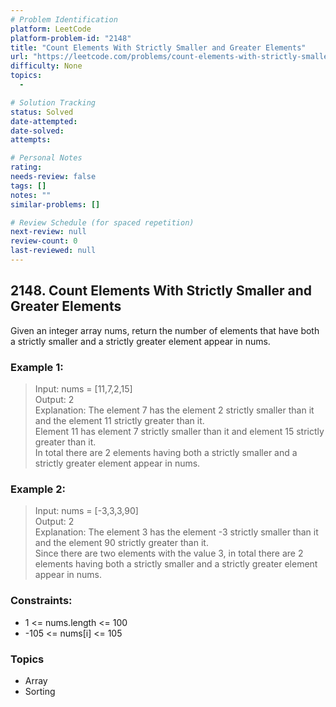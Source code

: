 ```yaml
---
# Problem Identification
platform: LeetCode
platform-problem-id: "2148"
title: "Count Elements With Strictly Smaller and Greater Elements"
url: "https://leetcode.com/problems/count-elements-with-strictly-smaller-and-greater-elements/"
difficulty: None
topics:
  -

# Solution Tracking
status: Solved
date-attempted:
date-solved:
attempts:

# Personal Notes
rating:
needs-review: false
tags: []
notes: ""
similar-problems: []

# Review Schedule (for spaced repetition)
next-review: null
review-count: 0
last-reviewed: null
---
```


## 2148. Count Elements With Strictly Smaller and Greater Elements 
Given an integer array nums, return the number of elements that have both a strictly smaller and a strictly greater element appear in nums.

### Example 1:

> Input: nums = [11,7,2,15]<br/>
> Output: 2<br/>
> Explanation: The element 7 has the element 2 strictly smaller than it and the element 11 strictly greater than it.<br/>
> Element 11 has element 7 strictly smaller than it and element 15 strictly greater than it.<br/>
> In total there are 2 elements having both a strictly smaller and a strictly greater element appear in nums.

### Example 2:

> Input: nums = [-3,3,3,90]<br/>
> Output: 2<br/>
> Explanation: The element 3 has the element -3 strictly smaller than it and the element 90 strictly greater than it.<br/>
> Since there are two elements with the value 3, in total there are 2 elements having both a strictly smaller and a strictly greater element appear in nums.
 
### Constraints:

- 1 <= nums.length <= 100
- -105 <= nums[i] <= 105

### Topics

- Array
- Sorting